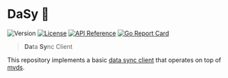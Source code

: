 # DaSy 🌼

![Version](https://img.shields.io/github/tag/status-im/dasy.svg)
[![License](https://img.shields.io/github/license/status-im/dasy.svg)](LICENSE)
[![API Reference](
https://camo.githubusercontent.com/915b7be44ada53c290eb157634330494ebe3e30a/68747470733a2f2f676f646f632e6f72672f6769746875622e636f6d2f676f6c616e672f6764646f3f7374617475732e737667
)](https://godoc.org/github.com/status-im/dasy) [![Go Report Card](https://goreportcard.com/badge/github.com/status-im/dasy)](https://goreportcard.com/report/github.com/status-im/dasy)

> **Da**ta **Sy**nc Client

This repository implements a basic [data sync client](#TODO) that operates on top of [mvds](https://github.com/status-im/mvds).
